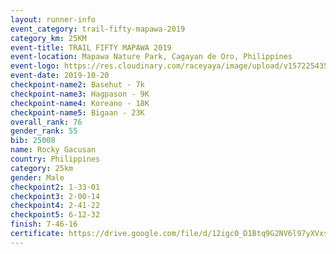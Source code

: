 ```yaml
---
layout: runner-info 
event_category: trail-fifty-mapawa-2019 
category_km: 25KM 
event-title: TRAIL FIFTY MAPAWA 2019  
event-location: Mapawa Nature Park, Cagayan de Oro, Philippines 
event-logo: https://res.cloudinary.com/raceyaya/image/upload/v1572254355/logo/trail-fifty-mapawa_fizjmb.jpg 
event-date: 2019-10-20 
checkpoint-name2: Basehut - 7k 
checkpoint-name3: Hagpason - 9K 
checkpoint-name4: Koreano - 18K 
checkpoint-name5: Bigaan - 23K 
overall_rank: 76
gender_rank: 55
bib: 25008
name: Rocky Gacusan
country: Philippines
category: 25km
gender: Male
checkpoint2: 1-33-01
checkpoint3: 2-00-14
checkpoint4: 2-41-22
checkpoint5: 6-12-32
finish: 7-46-16
certificate: https://drive.google.com/file/d/12igc0_D1Btq9G2NV6l97yXVxss93g6Xm/view?usp=sharing
---
```

